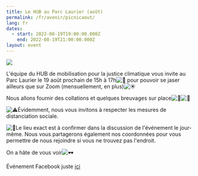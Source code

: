 ```yaml
---
title: Le HUB au Parc Laurier (août)
permalink: /fr/avenir/picnicaout/
lang: fr
dates:
  - start: 2022-08-19T19:00:00.000Z
    end: 2022-08-19T21:00:00.000Z
layout: event
---
```

![](/media/le_hub_600_200_px_.png)

L'équipe du HUB de mobilisation pour la justice climatique vous invite au Parc Laurier le 19 août prochain de 15h à 17h![🥳](https://static.xx.fbcdn.net/images/emoji.php/v9/t6d/1/16/1f973.png) pour pouvoir se jaser ailleurs que sur Zoom (mensuellement, en plus)![☀️](https://static.xx.fbcdn.net/images/emoji.php/v9/t6d/1/16/2600.png)

Nous allons fournir des collations et quelques breuvages sur place![🧃](https://static.xx.fbcdn.net/images/emoji.php/v9/tc1/1/16/1f9c3.png)![🍉](https://static.xx.fbcdn.net/images/emoji.php/v9/t10/1/16/1f349.png)

![⚠️](https://static.xx.fbcdn.net/images/emoji.php/v9/tdc/1/16/26a0.png)Évidemment, nous vous invitons à respecter les mesures de distanciation sociale.

![🌿](https://static.xx.fbcdn.net/images/emoji.php/v9/t1e/1/16/1f33f.png)Le lieu exact est à confirmer dans la discussion de l'événement le jour-même. Nous vous partagerons également nos coordonnées pour vous permettre de nous rejoindre si vous ne trouvez pas l'endroit.

On a hâte de vous voir![🕶](https://static.xx.fbcdn.net/images/emoji.php/v9/tec/1/16/1f576.png)

Événement Facebook juste [ici](https://fb.me/e/2FAiVmNjn)